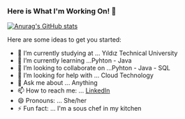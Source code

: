 ### Here is What I'm Working On! 👋

[![Anurag's GitHub stats](https://github-readme-stats.vercel.app/api?username=DeryaKarakus)](https://github.com/anuraghazra/github-readme-stats)

Here are some ideas to get you started:

- 🔭 I’m currently studying at ... Yıldız Technical University
- 🌱 I’m currently learning ...Pyhton - Java
- 👯 I’m looking to collaborate on ...Pyhton - Java - SQL
- 🤔 I’m looking for help with ... Cloud Technology 
- 💬 Ask me about ... Anything 
- 📫 How to reach me: ... [LinkedIn](https://www.linkedin.com/in/karakusderya/)
- 😄 Pronouns: ... She/her
- ⚡ Fun fact: ... I'm a sous chef in my kitchen 

